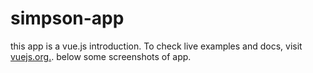 # simpson-app
this app is a vue.js introduction. To check live examples and docs, visit [vuejs.org.](www.github.com).
below some screenshots of app.
